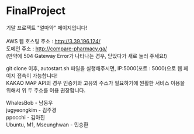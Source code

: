 # FinalProject

기말 프로젝트 "얼마약" 페이지입니다!
<br><br>
AWS 웹 호스팅 주소 : http://3.39.196.124/ <br>
도메인 주소 : http://compare-pharmacy.ga/ <br>
(만약에 504 Gateway Error가 나타나는 경우, 닫았다가 새로 눌러 주세요!)

git clone 이후, autostart.sh 파일을 실행해주시면, IP:5000(포트 : 5000)으로 웹 페이지 접속이 가능합니다!<br>
KAKAO MAP API의 경우 인증키와 고유의 주소가 필요하기에 원활한 서비스 이용을 위해서 위 두 주소를 이용 권장합니다.

WhalesBob - 남동우<br>
jugyeongkim - 김주경<br>
ppocchi - 김아진<br>
Ubuntu, M1, Mseunghwan - 민승환
